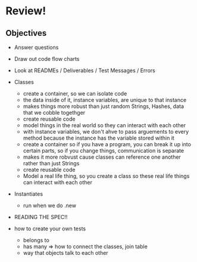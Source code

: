 Review!
=======

## Objectives

* Answer questions
* Draw out code flow charts
* Look at READMEs / Deliverables / Test Messages / Errors

* Classes
  * create a container, so we can isolate code
  * the data inside of it, instance variables, are unique to that instance
  * makes things more robust than just random Strings, Hashes, data that we cobble togethger
  * create reusable code
  * model things in the real world so they can interact with each other
  * with instance variables, we don't ahve to pass arguements to every method because the instance has the variable stored within it
  * create a container so if you have a program, you can break it up into certain parts, so if you change things, communication is separate
  * makes it more robvust cause classes can reference one another rather than just Strings
  * create reusable code
  * Model a real life thing, so you create a class so these real life things can interact with each other
* Instantiates
  * run when we do .new


* READING THE SPEC!!
* how to create your own tests  
  * belongs to
  * has many => how to connect the classes, join table
  * way that objects talk to each other
